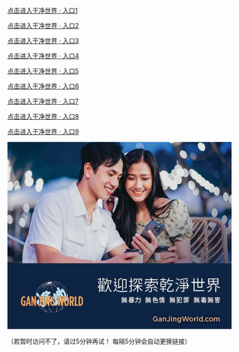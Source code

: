 [点击进入干净世界 · 入口1](https://www.nicedoor.org)
    
[点击进入干净世界 · 入口2](https://github.nicedoor.org)
    
[点击进入干净世界 · 入口3](https://www.gjdoor.xyz)
    
[点击进入干净世界 · 入口4](https://gj.330914.xyz)
    
[点击进入干净世界 · 入口5](https://www.gj999.xyz)
    
[点击进入干净世界 · 入口6](https://world-ganjing.nicedoor.org)
    
[点击进入干净世界 · 入口7](https://vivovivo.gjdoor.xyz)
    
[点击进入干净世界 · 入口8](https://enter.330914.xyz)
    
[点击进入干净世界 · 入口9](https://svappp.gj999.xyz)
    
[![干净世界](https://github.com/gjsj999/gjsj999/blob/main/git-ganjing.jpg?raw=true)](https://ganjing.330914.xyz)
    
（若暂时访问不了，请过5分钟再试！ 每隔5分钟会自动更换链接）
